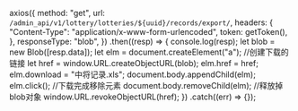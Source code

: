<!--
 * @Author: your name
 * @Date: 2021-04-22 18:54:20
 * @LastEditTime: 2021-04-22 18:54:36
 * @LastEditors: Please set LastEditors
 * @Description: In User Settings Edit
 * @FilePath: \learn\二进制文件接收下载.md
-->
axios({
        method: "get",
        url: `/admin_api/v1/lottery/lotteries/${uuid}/records/export/`,
        headers: {
          "Content-Type": "application/x-www-form-urlencoded",
          token: getToken(),
        },
        responseType: "blob",
      })
        .then((resp) => {
          console.log(resp);
          let blob = new Blob([resp.data]);
          let elm = document.createElement("a");
          //创建下载的链接
          let href = window.URL.createObjectURL(blob);
          elm.href = href;
          elm.download = "中将记录.xls";
          document.body.appendChild(elm);
          elm.click();
          //下载完成移除元素
          document.body.removeChild(elm);
          //释放掉blob对象
          window.URL.revokeObjectURL(href);
        })
        .catch((err) => {});